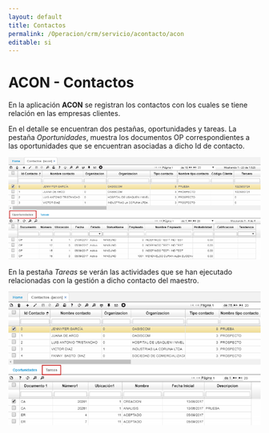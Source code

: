 ```yaml
---
layout: default
title: Contactos
permalink: /Operacion/crm/servicio/acontacto/acon
editable: si
---
```


# ACON - Contactos

En la aplicación **ACON** se registran los contactos con los cuales se tiene relación en las empresas clientes.  

En el detalle se encuentran dos pestañas, oportunidades y tareas. La pestaña _Oportunidades_, muestra los documentos OP correspondientes a las oportunidades que se encuentran asociadas a dicho Id de contacto.  

![](acon.png)

En la pestaña _Tareas_ se verán las actividades que se han ejecutado relacionadas con la gestión a dicho contacto del maestro.  

![](acon1.png)


